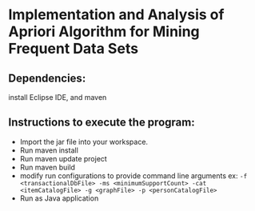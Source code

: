 # Implementation and Analysis of Apriori Algorithm for Mining Frequent Data Sets

## Dependencies:
install Eclipse IDE, and maven

## Instructions to execute the program:
* Import the jar file into your workspace.
* Run maven install
* Run maven update project
* Run maven build
* modify run configurations to provide command line arguments
	ex: `-f <transactionalDbFile> -ms <minimumSupportCount> -cat <itemCatalogFile> -g <graphFile> -p <personCatalogFile>`
* Run as Java application

